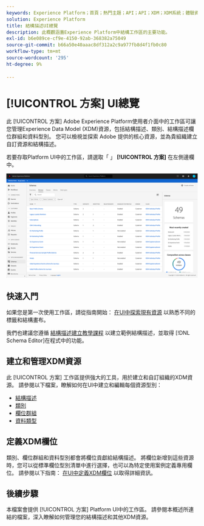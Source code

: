 ```yaml
---
keywords: Experience Platform；首頁；熱門主題；API；API；XDM；XDM系統；體驗資料模型；資料模型；ui；工作區；
solution: Experience Platform
title: 結構描述UI總覽
description: 此概觀涵蓋Experience Platform中結構工作區的主要功能。
exl-id: b6e089ce-cf9e-4150-92ab-368382a75049
source-git-commit: b66a50e40aaac8df312a2c9a977fb8d4f1fb0c80
workflow-type: tm+mt
source-wordcount: '295'
ht-degree: 9%

---
```


# [!UICONTROL 方案] UI總覽

此 [!UICONTROL 方案] Adobe Experience Platform使用者介面中的工作區可讓您管理Experience Data Model (XDM)資源，包括結構描述、類別、結構描述欄位群組和資料型別。 您可以檢視並探索 Adobe 提供的核心資源，並為貴組織建立自訂資源和結構描述。

若要存取Platform UI中的工作區，請選取「 」 **[!UICONTROL 方案]** 在左側邊欄中。

![](../images/ui/overview/schemas-tab.png)

## 快速入門

如果您是第一次使用工作區，請從指南開始： [在UI中探索現有資源](./explore.md) 以熟悉不同的標籤和結構畫布。

我們也建議您遵循 [結構描述建立教學課程](../tutorials/create-schema-ui.md) 以建立範例結構描述，並取得 [!DNL Schema Editor]在程式中的功能。

## 建立和管理XDM資源

此 [!UICONTROL 方案] 工作區提供強大的工具，用於建立和自訂組織的XDM資源。 請參閱以下檔案，瞭解如何在UI中建立和編輯每個資源型別：

* [結構描述](./resources/schemas.md)
* [類別](./resources/classes.md)
* [欄位群組](./resources/field-groups.md)
* [資料類型](./resources/data-types.md)

## 定義XDM欄位

類別、欄位群組和資料型別都會將欄位貢獻給結構描述。 將欄位新增到這些資源時，您可以從標準欄位型別清單中進行選擇，也可以為特定使用案例定義專用欄位。 請參閱以下指南： [在UI中定義XDM欄位](./fields/overview.md) 以取得詳細資訊。

## 後續步驟

本檔案會提供 [!UICONTROL 方案] Platform UI中的工作區。 請參閱本概述所連結的檔案，深入瞭解如何管理您的結構描述和其他XDM資源。
